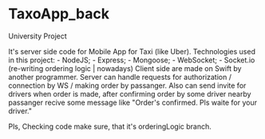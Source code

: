 # TaxoApp_back
University Project 

It's server side code for Mobile App for Taxi (like Uber).
Technologies used in this project:
    - NodeJS;
    - Express;
    - Mongoose;
    - WebSocket;
    - Socket.io (re-writing ordering logic | nowadays)
Client side are made on Swift by another programmer.
Server can handle requests for  authorization / connection by WS / making order by passanger.
Also can send invite for drivers when order is made,
after confirming order by some driver nearby passanger recive some message like "Order's confirmed. Pls waite for your driver."

Pls, Checking code make sure, that it's orderingLogic branch.

